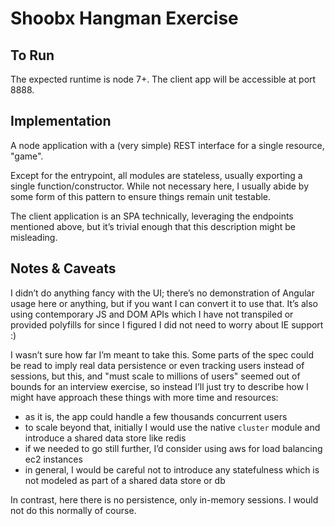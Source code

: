# Shoobx Hangman Exercise

## To Run

The expected runtime is node 7+. The client app will be accessible at port 8888.

## Implementation

A node application with a (very simple) REST interface for a single resource,
"game".

Except for the entrypoint, all modules are stateless, usually exporting a single
function/constructor. While not necessary here, I usually abide by some form of
this pattern to ensure things remain unit testable.

The client application is an SPA technically, leveraging the endpoints mentioned
above, but it’s trivial enough that this description might be misleading.

## Notes & Caveats

I didn’t do anything fancy with the UI; there’s no demonstration of Angular
usage here or anything, but if you want I can convert it to use that. It’s also
using contemporary JS and DOM APIs which I have not transpiled or provided
polyfills for since I figured I did not need to worry about IE support :)

I wasn’t sure how far I’m meant to take this. Some parts of the spec could be
read to imply real data persistence or even tracking users instead of sessions,
but this, and "must scale to millions of users" seemed out of bounds for an
interview exercise, so instead I’ll just try to describe how I might have
approach these things with more time and resources:

- as it is, the app could handle a few thousands concurrent users
- to scale beyond that, initially I would use the native `cluster` module and
  introduce a shared data store like redis
- if we needed to go still further, I’d consider using aws for load balancing
  ec2 instances
- in general, I would be careful not to introduce any statefulness which is not
  modeled as part of a shared data store or db

In contrast, here there is no persistence, only in-memory sessions. I would not
do this normally of course.
